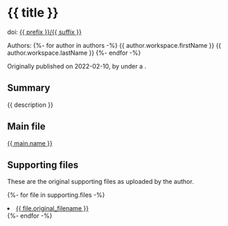 
# {{ title }}

doi: <a href="https://doi.org/{{ prefix }}/{{ suffix }}">{{ prefix }}/{{ suffix }}</a>

Authors: {%- for author in authors -%}
{{ author.workspace.firstName }} {{ author.workspace.lastName }}
{%- endfor -%}

Originally published on 2022-02-10, by <AUTHORS> under a <LICENSE>.

## Summary

{{ description }}

## Main file

<a href="{{ main.name }}">{{ main.name }}</a>

## Supporting files

These are the original supporting files as uploaded by the author.

{%- for file in supporting.files -%}
  <li><a href="supporting/{{ file.original_filename }}">{{ file.original_filename }}</a></li>
{%- endfor -%}
